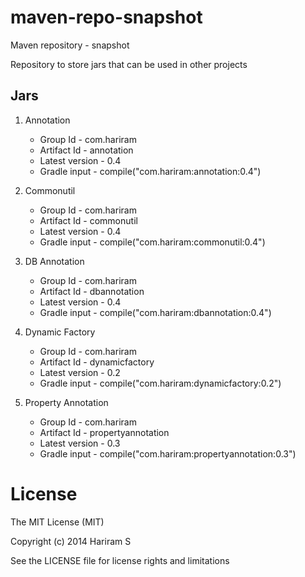 maven-repo-snapshot
===================
Maven repository - snapshot

Repository to store jars that can be used in other projects

Jars
----
1. Annotation
   - Group Id       - com.hariram
   - Artifact Id    - annotation
   - Latest version - 0.4
   - Gradle input   - compile("com.hariram:annotation:0.4")

2. Commonutil
   - Group Id       - com.hariram
   - Artifact Id    - commonutil
   - Latest version - 0.4
   - Gradle input   - compile("com.hariram:commonutil:0.4")

3. DB Annotation
   - Group Id       - com.hariram
   - Artifact Id    - dbannotation
   - Latest version - 0.4
   - Gradle input   - compile("com.hariram:dbannotation:0.4")

4. Dynamic Factory
   - Group Id       - com.hariram
   - Artifact Id    - dynamicfactory
   - Latest version - 0.2
   - Gradle input   - compile("com.hariram:dynamicfactory:0.2")

5. Property Annotation
   - Group Id       - com.hariram
   - Artifact Id    - propertyannotation
   - Latest version - 0.3
   - Gradle input   - compile("com.hariram:propertyannotation:0.3")
   

License
==========
The MIT License (MIT)

Copyright (c) 2014 Hariram S

See the LICENSE file for license rights and limitations

